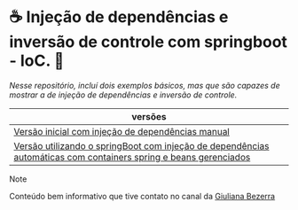 # ☕ Injeção de dependências e inversão de controle com springboot - IoC. 🍃

_Nesse repositório, incluí dois exemplos básicos, mas que são capazes de mostrar a de injeção de dependências e inversão de controle._


|versões| 
|--------------------------------------------------------------------------------------------------------------------------------|
|[Versão inicial com injeção de dependências manual](https://github.com/SavioFerreira/injecao-dep-spring/releases/tag/v1-manual)|
|[Versão utilizando o springBoot com injeção de dependências automáticas com containers spring e beans gerenciados](https://github.com/SavioFerreira/injecao-dep-spring/tree/v2-automatico)|

> [!NOTE]
> Conteúdo bem informativo que tive contato no canal da [Giuliana Bezerra](https://youtu.be/CSsB53HCC3A?si=TpYu2GebDKIcUTJ4)

